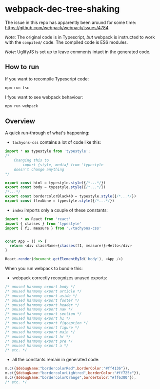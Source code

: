 # webpack-dec-tree-shaking

The issue in this repo has apparently been around for some time: https://github.com/webpack/webpack/issues/4784

*Note:* The original code is in Typescript, *but* webpack is instructed to work 
with the `compiled/` code. The compiled code is ES6 modules.

*Note:* UglifyJS is set up to leave comments intact in the generated code.

## How to run

If you want to recompile Typescript code:

```bash
npm run tsc
```

I fyou want to see webpack behaviour:

```bash
npm run webpack

```

## Overview

A quick run-through of what's happening:

- `tachyons-css` contains a lot of code like this:

```js
import * as typestyle from 'typestyle';
/*
    Changing this to
        import {style, media} from 'typestyle
    doesn't change anything
*/

export const html = typestyle.style({/*...*/})
export const body = typestyle.style({/*...*/})
/*...*/
export const bordercolorBlack40 = typestyle.style({/*...*/})
export const flexNone = typestyle.style({/*...*/})

```

- `index` imports only a couple of these constants:

```typescript
import * as React from 'react'
import { classes } from 'typestyle'
import { f1, measure } from './tachyons-css'


const App = () => {
  return <div className={classes(f1, measure)}>Hello</div>
}

React.render(document.getElementById('body'), <App />)
```

When you run webpack to bundle this:

- webpack correctly recognizes unused exports:

```javascript
/* unused harmony export body */
/* unused harmony export article */
/* unused harmony export aside */
/* unused harmony export footer */
/* unused harmony export header */
/* unused harmony export nav */
/* unused harmony export section */
/* unused harmony export h1 */
/* unused harmony export figcaption */
/* unused harmony export figure */
/* unused harmony export main */
/* unused harmony export hr */
/* unused harmony export pre */
/* unused harmony export a */
/* etc. */
```

- all the constants remain in generated code:

```javascript
m.c({$debugName:"bordercolorRed",borderColor:"#ff4136"}),
m.c({$debugName:"bordercolorLightred",borderColor:"#ff725c"}),
m.c({$debugName:"bordercolorOrange",borderColor:"#ff6300"}),
/* etc. */

```
